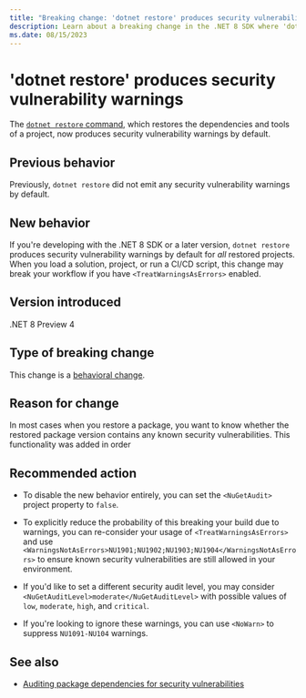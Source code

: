 ```yaml
---
title: "Breaking change: 'dotnet restore' produces security vulnerability warnings"
description: Learn about a breaking change in the .NET 8 SDK where 'dotnet restore' produces security vulnerability warnings by default.
ms.date: 08/15/2023
---
```

# 'dotnet restore' produces security vulnerability warnings

The [`dotnet restore` command](../../../tools/dotnet-restore.md), which restores the dependencies and tools of a project, now produces security vulnerability warnings by default.

## Previous behavior

Previously, `dotnet restore` did not emit any security vulnerability warnings by default.

## New behavior

If you're developing with the .NET 8 SDK or a later version, `dotnet restore` produces security vulnerability warnings by default for *all* restored projects. When you load a solution, project, or run a CI/CD script, this change may break your workflow if you have `<TreatWarningsAsErrors>` enabled.

## Version introduced

.NET 8 Preview 4

## Type of breaking change

This change is a [behavioral change](../../categories.md#behavioral-change).

## Reason for change

In most cases when you restore a package, you want to know whether the restored package version contains any known security vulnerabilities. This functionality was added in order

## Recommended action

- To disable the new behavior entirely, you can set the `<NuGetAudit>` project property to `false`.

- To explicitly reduce the probability of this breaking your build due to warnings, you can re-consider your usage of `<TreatWarningsAsErrors>` and use `<WarningsNotAsErrors>NU1901;NU1902;NU1903;NU1904</WarningsNotAsErrors>` to ensure known security vulnerabilities are still allowed in your environment.

- If you'd like to set a different security audit level, you may consider `<NuGetAuditLevel>moderate</NuGetAuditLevel>` with possible values of `low`, `moderate`, `high`, and `critical`.

- If you're looking to ignore these warnings, you can use `<NoWarn>` to suppress `NU1091-NU104` warnings.

## See also

- [Auditing package dependencies for security vulnerabilities](https://learn.microsoft.com/nuget/concepts/auditing-packages)
